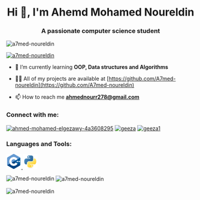 <h1 align="center">Hi 👋, I'm Ahemd Mohamed Noureldin</h1>
<h3 align="center">A passionate computer science student</h3>

<p align="left"> <img src="https://komarev.com/ghpvc/?username=a7med-noureldin&label=Profile%20views&color=0e75b6&style=flat" alt="a7med-noureldin" /> </p>

<p align="left"> <a href="https://github.com/ryo-ma/github-profile-trophy"><img src="https://github-profile-trophy.vercel.app/?username=a7med-noureldin" alt="a7med-noureldin" /></a> </p>

- 🌱 I’m currently learning **OOP, Data structures and Algorithms**

- 👨‍💻 All of my projects are available at [https://github.com/A7med-noureldin](https://github.com/A7med-noureldin)

- 📫 How to reach me **ahmednourr278@gmail.com**

<h3 align="left">Connect with me:</h3>
<p align="left">
<a href="https://linkedin.com/in/ahmed-mohamed-elgezawy-4a3608295" target="blank"><img align="center" src="https://raw.githubusercontent.com/rahuldkjain/github-profile-readme-generator/master/src/images/icons/Social/linked-in-alt.svg" alt="ahmed-mohamed-elgezawy-4a3608295" height="30" width="40" /></a>
<a href="https://codeforces.com/profile/geeza" target="blank"><img align="center" src="https://raw.githubusercontent.com/rahuldkjain/github-profile-readme-generator/master/src/images/icons/Social/codeforces.svg" alt="geeza" height="30" width="40" /></a>
<a href="https://www.leetcode.com/geeza1" target="blank"><img align="center" src="https://raw.githubusercontent.com/rahuldkjain/github-profile-readme-generator/master/src/images/icons/Social/leet-code.svg" alt="geeza1" height="30" width="40" /></a>
</p>

<h3 align="left">Languages and Tools:</h3>
<p align="left"> <a href="https://www.w3schools.com/cpp/" target="_blank" rel="noreferrer"> <img src="https://raw.githubusercontent.com/devicons/devicon/master/icons/cplusplus/cplusplus-original.svg" alt="cplusplus" width="40" height="40"/> </a> <a href="https://www.python.org" target="_blank" rel="noreferrer"> <img src="https://raw.githubusercontent.com/devicons/devicon/master/icons/python/python-original.svg" alt="python" width="40" height="40"/> </a> </p>

<p><img align="left" src="https://github-readme-stats.vercel.app/api/top-langs?username=a7med-noureldin&show_icons=true&locale=en&layout=compact" alt="a7med-noureldin" /></p>

<p>&nbsp;<img align="center" src="https://github-readme-stats.vercel.app/api?username=a7med-noureldin&show_icons=true&locale=en" alt="a7med-noureldin" /></p>

<p><img align="center" src="https://github-readme-streak-stats.herokuapp.com/?user=a7med-noureldin&" alt="a7med-noureldin" /></p>
